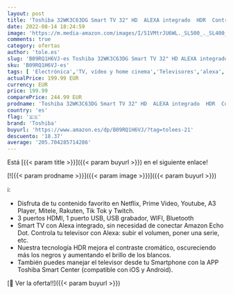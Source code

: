 ```yaml
---
layout: post
title: 'Toshiba 32WK3C63DG Smart TV 32" HD  ALEXA integrado  HDR  Control voz  SAT  Bluetooth  comp. "Hey Google". Dolby Audio  DTS.'
date: 2022-08-14 18:24:59
image: 'https://m.media-amazon.com/images/I/51VMtrJU6WL._SL500_._SL400_.jpg'
comments: true
category: ofertas
author: 'tole.es'
slug: 'B09RQ1H6VJ-es Toshiba 32WK3C63DG Smart TV 32" HD ALEXA integrado HDR...'
sku: 'B09RQ1H6VJ-es'
tags: [ 'Electrónica','TV, vídeo y home cinema','Televisores','alexa','toshiba','🇪🇸', ]
actualPrice: 199.99 EUR
currency: EUR
price: 199.99
comparePrice: 244.99 EUR
prodname: 'Toshiba 32WK3C63DG Smart TV 32" HD  ALEXA integrado  HDR  Control voz  SAT  Bluetooth  comp. "Hey Google". Dolby Audio  DTS.'
country: 'es'
flag: '🇪🇸'
brand: 'Toshiba'
buyurl: 'https://www.amazon.es/dp/B09RQ1H6VJ/?tag=tolees-21'
descuento: '18.37'
average: '205.704285714286'
---
```


Está [{{< param title >}}]({{< param buyurl >}}) en el siguiente enlace!

[![{{< param prodname >}}]({{< param image >}})]({{< param buyurl >}})

ℹ️:

- Disfruta de tu contenido favorito en Netflix, Prime Video, Youtube, A3 Player, Mitele, Rakuten, Tik Tok y Twitch.
- 3 puertos HDMI, 1 puerto USB, USB grabador, WIFI, Bluetooth
- Smart TV con Alexa integrado, sin necesidad de conectar Amazon Echo Dot. Controla tu televisor con Alexa: subir el volumen, poner una serie, etc.
- Nuestra tecnología HDR mejora el contraste cromático, oscureciendo más los negros y aumentando el brillo de los blancos.
- También puedes manejar el televisor desde tu Smartphone con la APP Toshiba Smart Center (compatible con iOS y Android).

[🛒 Ver la oferta!!]({{< param buyurl >}})
